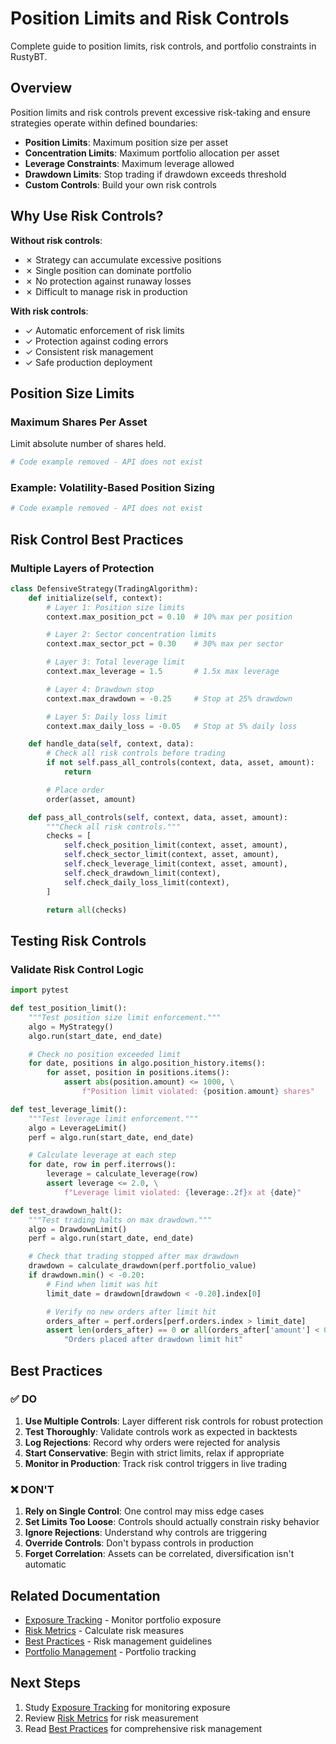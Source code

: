 # Position Limits and Risk Controls

Complete guide to position limits, risk controls, and portfolio constraints in RustyBT.

## Overview

Position limits and risk controls prevent excessive risk-taking and ensure strategies operate within defined boundaries:

- **Position Limits**: Maximum position size per asset
- **Concentration Limits**: Maximum portfolio allocation per asset
- **Leverage Constraints**: Maximum leverage allowed
- **Drawdown Limits**: Stop trading if drawdown exceeds threshold
- **Custom Controls**: Build your own risk controls

## Why Use Risk Controls?

**Without risk controls**:
- ✗ Strategy can accumulate excessive positions
- ✗ Single position can dominate portfolio
- ✗ No protection against runaway losses
- ✗ Difficult to manage risk in production

**With risk controls**:
- ✓ Automatic enforcement of risk limits
- ✓ Protection against coding errors
- ✓ Consistent risk management
- ✓ Safe production deployment

## Position Size Limits

### Maximum Shares Per Asset

Limit absolute number of shares held.

```python
# Code example removed - API does not exist
```

### Example: Volatility-Based Position Sizing

```python
# Code example removed - API does not exist
```

## Risk Control Best Practices

### Multiple Layers of Protection

```python
class DefensiveStrategy(TradingAlgorithm):
    def initialize(self, context):
        # Layer 1: Position size limits
        context.max_position_pct = 0.10  # 10% max per position

        # Layer 2: Sector concentration limits
        context.max_sector_pct = 0.30    # 30% max per sector

        # Layer 3: Total leverage limit
        context.max_leverage = 1.5       # 1.5x max leverage

        # Layer 4: Drawdown stop
        context.max_drawdown = -0.25     # Stop at 25% drawdown

        # Layer 5: Daily loss limit
        context.max_daily_loss = -0.05   # Stop at 5% daily loss

    def handle_data(self, context, data):
        # Check all risk controls before trading
        if not self.pass_all_controls(context, data, asset, amount):
            return

        # Place order
        order(asset, amount)

    def pass_all_controls(self, context, data, asset, amount):
        """Check all risk controls."""
        checks = [
            self.check_position_limit(context, asset, amount),
            self.check_sector_limit(context, asset, amount),
            self.check_leverage_limit(context, asset, amount),
            self.check_drawdown_limit(context),
            self.check_daily_loss_limit(context),
        ]

        return all(checks)
```

## Testing Risk Controls

### Validate Risk Control Logic

```python
import pytest

def test_position_limit():
    """Test position size limit enforcement."""
    algo = MyStrategy()
    algo.run(start_date, end_date)

    # Check no position exceeded limit
    for date, positions in algo.position_history.items():
        for asset, position in positions.items():
            assert abs(position.amount) <= 1000, \
                f"Position limit violated: {position.amount} shares"

def test_leverage_limit():
    """Test leverage limit enforcement."""
    algo = LeverageLimit()
    perf = algo.run(start_date, end_date)

    # Calculate leverage at each step
    for date, row in perf.iterrows():
        leverage = calculate_leverage(row)
        assert leverage <= 2.0, \
            f"Leverage limit violated: {leverage:.2f}x at {date}"

def test_drawdown_halt():
    """Test trading halts on max drawdown."""
    algo = DrawdownLimit()
    perf = algo.run(start_date, end_date)

    # Check that trading stopped after max drawdown
    drawdown = calculate_drawdown(perf.portfolio_value)
    if drawdown.min() < -0.20:
        # Find when limit was hit
        limit_date = drawdown[drawdown < -0.20].index[0]

        # Verify no new orders after limit hit
        orders_after = perf.orders[perf.orders.index > limit_date]
        assert len(orders_after) == 0 or all(orders_after['amount'] < 0), \
            "Orders placed after drawdown limit hit"
```

## Best Practices

### ✅ DO

1. **Use Multiple Controls**: Layer different risk controls for robust protection
2. **Test Thoroughly**: Validate controls work as expected in backtests
3. **Log Rejections**: Record why orders were rejected for analysis
4. **Start Conservative**: Begin with strict limits, relax if appropriate
5. **Monitor in Production**: Track risk control triggers in live trading

### ❌ DON'T

1. **Rely on Single Control**: One control may miss edge cases
2. **Set Limits Too Loose**: Controls should actually constrain risky behavior
3. **Ignore Rejections**: Understand why controls are triggering
4. **Override Controls**: Don't bypass controls in production
5. **Forget Correlation**: Assets can be correlated, diversification isn't automatic

## Related Documentation

- [Exposure Tracking](exposure-tracking.md) - Monitor portfolio exposure
- [Risk Metrics](risk-metrics.md) - Calculate risk measures
- [Best Practices](best-practices.md) - Risk management guidelines
- [Portfolio Management](../README.md) - Portfolio tracking

## Next Steps

1. Study [Exposure Tracking](exposure-tracking.md) for monitoring exposure
2. Review [Risk Metrics](risk-metrics.md) for risk measurement
3. Read [Best Practices](best-practices.md) for comprehensive risk management
